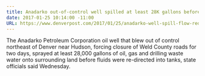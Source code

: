 ```yaml
---
title: Anadarko out-of-control well spilled at least 28K gallons before flow re-directed
date: 2017-01-25 10:14:00 -11:00
URL: https://www.denverpost.com/2017/01/25/anadarko-well-spill-flow-redirected/?preview_id=2383468#comment-3123600276
---
```


The Anadarko Petroleum Corporation oil well that blew out of control northeast of Denver near Hudson, forcing closure of Weld County roads for two days, sprayed at least 28,000 gallons of oil, gas and drilling waste water onto surrounding land before fluids were re-directed into tanks, state officials said Wednesday.
